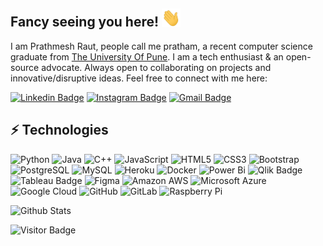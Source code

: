 ## Fancy seeing you here!  <img src="https://raw.githubusercontent.com/prathmesh5311/prathmesh5311/master/wave.gif" width="30">

I am Prathmesh Raut, people call me pratham, a recent computer science graduate from [The University Of Pune](http://www.unipune.ac.in/). I am a tech enthusiast & an open-source advocate. Always open to collaborating on projects and innovative/disruptive ideas. Feel free to connect with me here:

[![Linkedin Badge](https://img.shields.io/badge/-prathmeshraut-blue?style=flat-square&logo=Linkedin&logoColor=white&link=https://https://www.linkedin.com/in/prathmeshraut0310/)](https://www.linkedin.com/in/prathmeshraut0310/)
[![Instagram Badge](https://img.shields.io/badge/-me.prathmesh-purple?style=flat-square&logo=instagram&logoColor=white&link=https:https://www.instagram.com/me.prathmesh/)](https://www.instagram.com/me.prathmesh/)
[![Gmail Badge](https://img.shields.io/badge/-prathmesh.raut310@gmail.com-c14438?style=flat-square&logo=Gmail&logoColor=white&link=mailto:prathmesh.raut310@gmail.com)](mailto:prathmesh.raut310@gmail.com)

## ⚡ Technologies

![Python](https://img.shields.io/badge/-Python-black?style=flat-square&logo=Python)
![Java](https://img.shields.io/badge/-java-E34A86?style=flat-square&logo=java)
![C++](https://img.shields.io/badge/-C++-00599C?style=flat-square&logo=c)
![JavaScript](https://img.shields.io/badge/-JavaScript-black?style=flat-square&logo=javascript)
![HTML5](https://img.shields.io/badge/-HTML5-E34F26?style=flat-square&logo=html5&logoColor=white)
![CSS3](https://img.shields.io/badge/-CSS3-1572B6?style=flat-square&logo=css3)
![Bootstrap](https://img.shields.io/badge/-Bootstrap-563D7C?style=flat-square&logo=bootstrap)
![PostgreSQL](https://img.shields.io/badge/-PostgreSQL-336791?style=flat-square&logo=postgresql)
![MySQL](https://img.shields.io/badge/-MySQL-black?style=flat-square&logo=mysql)
![Heroku](https://img.shields.io/badge/-Heroku-430098?style=flat-square&logo=heroku)
![Docker](https://img.shields.io/badge/-Docker-black?style=flat-square&logo=docker)
![Power Bi](https://img.shields.io/badge/power_bi-F2C811?style=flat-square&logo=powerbi&logoColor=black)
![Qlik Badge](https://img.shields.io/badge/Qlik-009848?logo=qlik&logoColor=fff&style=flat-square)
![Tableau Badge](https://img.shields.io/badge/Tableau-E97627?logo=tableau&logoColor=fff&style=flat-square)
![Figma](https://img.shields.io/badge/figma-%23F24E1E.svg?style=flat-square&logo=figma&logoColor=white)
![Amazon AWS](https://img.shields.io/badge/Amazon%20AWS-232F3E?style=flat-square&logo=amazon-aws)
![Microsoft Azure](https://img.shields.io/badge/Microsoft%20Azure-232F7E?style=flat-square&logo=microsoft-azure)
![Google Cloud](https://img.shields.io/badge/Google%20Cloud-black?style=flat-square&logo=google-cloud)
![GitHub](https://img.shields.io/badge/-GitHub-181717?style=flat-square&logo=github)
![GitLab](https://img.shields.io/badge/-GitLab-FCA121?style=flat-square&logo=gitlab)
![Raspberry Pi](https://img.shields.io/badge/-Raspberry%20Pi-C51A4A?style=flat-square&logo=Raspberry-Pi)

![Github Stats](https://github-readme-stats.vercel.app/api?username=prathmesh5311&count_private=true&show_icons=true&include_all_commits=true)

![Visitor Badge](https://visitor-badge.laobi.icu/badge?page_id=aemmadi.aemmadi)
